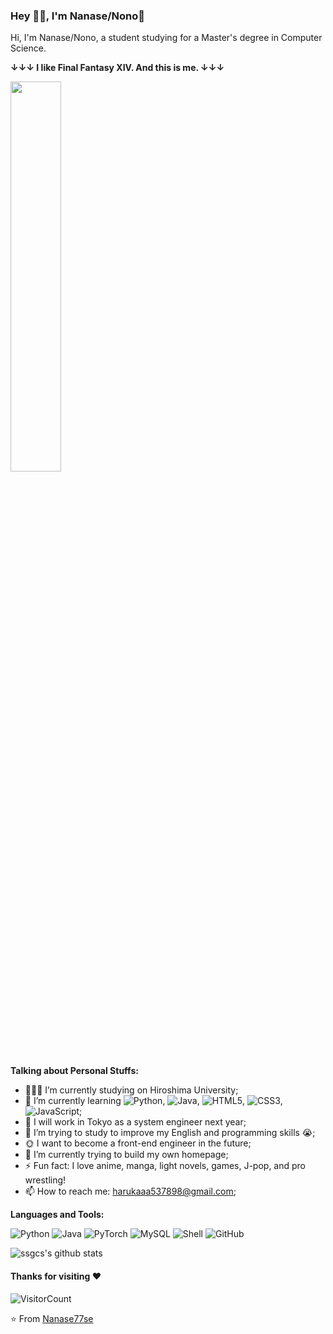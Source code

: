 ### Hey 👋🏽, I'm Nanase/Nono💜

Hi, I'm Nanase/Nono, a student studying for a Master's degree in Computer Science. 

**↓↓↓ I like Final Fantasy XIV. And this is me. ↓↓↓**

<div align="left">
<img src=https://github.com/ssgcs/ssgcs/blob/main/img/2023-01-04_01-40-29-294_cake_creamy23.png width=40%/>
</div>
  
**Talking about Personal Stuffs:**

- 👨🏽‍💻 I’m currently studying on Hiroshima University;
- 🌱 I’m currently learning ![Python](https://img.shields.io/badge/-Python-3776AB?logo=python&logoColor=white&style=flat), ![Java](https://img.shields.io/badge/-Java-007396?logo=java&logoColor=white&style=flat), ![HTML5](https://img.shields.io/badge/-HTML-E34F26?logo=html5&logoColor=white&style=flat), ![CSS3](https://img.shields.io/badge/-CSS-1572B6?logo=css3&logoColor=white&style=flat), ![JavaScript](https://img.shields.io/badge/-JavaScript-F7DF1E?logo=javascript&logoColor=black&style=flat);
- 🗻 I will work in Tokyo as a system engineer next year;
- 🤔 I’m trying to study to improve my English and programming skills 😭;
- 🌞 I want to become a front-end engineer in the future;
- 💬 I’m currently trying to build my own homepage;
- ⚡️ Fun fact: I love anime, manga, light novels, games, J-pop, and pro wrestling!
- 📫 How to reach me: harukaaa537898@gmail.com;


**Languages and Tools:**  

![Python](https://img.shields.io/badge/-Python-3776AB?logo=python&logoColor=white&style=flat) ![Java](https://img.shields.io/badge/-Java-007396?logo=java&logoColor=white&style=flat) ![PyTorch](https://img.shields.io/badge/-PyTorch-EE4C2C?logo=pytorch&logoColor=white&style=flat) ![MySQL](https://img.shields.io/badge/-MySQL-4479A1?logo=mysql&logoColor=white&style=flat) ![Shell](https://img.shields.io/badge/-Shell-blasck?style=plastic&logo=Shell) ![GitHub](https://img.shields.io/badge/-GitHub-181717?style=plastic&logo=github)



![ssgcs's github stats](https://github-readme-stats.vercel.app/api?username=Nanase77se&show_icons=true&hide_border=true)

#### Thanks for visiting :heart:
![VisitorCount](https://profile-counter.glitch.me/Nanase77se/count.svg)

⭐️ From [Nanase77se](https://github.com/Nanase77se)

